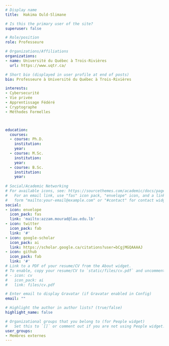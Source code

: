 ```yaml
---
# Display name
title:  Hakima Ould-Slimane

# Is this the primary user of the site?
superuser: false

# Role/position
role: Professeure

# Organizations/Affiliations
organizations:
- name: Université du Québec à Trois-Rivières
  url: https://www.uqtr.ca/

# Short bio (displayed in user profile at end of posts)
bio: Professeure à Université du Québec à Trois-Rivières

interests:
- Cybersecurité
- Vie privée
- Apprentissage Fédéré
- Cryptographe
- Méthodes Formelles



education:
  courses:
  - course: Ph.D. 
    institution: 
    year: 
  - course: M.Sc.
    institution: 
    year: 
  - course: B.Sc. 
    institution: 
    year: 
  
# Social/Academic Networking
# For available icons, see: https://sourcethemes.com/academic/docs/page-builder/#icons
#   For an email link, use "fas" icon pack, "envelope" icon, and a link in the
#   form "mailto:your-email@example.com" or "#contact" for contact widget.
social:
- icon: envelope
  icon_pack: fas
  link: 'mailto:azzam.mourad@lau.edu.lb'
- icon: twitter
  icon_pack: fab
  link: '#'
- icon: google-scholar
  icon_pack: ai
  link: https://scholar.google.ca/citations?user=bCgjMGQAAAAJ
- icon: github
  icon_pack: fab
  link: '#'
# Link to a PDF of your resume/CV from the About widget.
# To enable, copy your resume/CV to `static/files/cv.pdf` and uncomment the lines below.
# - icon: cv
#   icon_pack: ai
#   link: files/cv.pdf

# Enter email to display Gravatar (if Gravatar enabled in Config)
email: ""

# Highlight the author in author lists? (true/false)
highlight_name: false

# Organizational groups that you belong to (for People widget)
#   Set this to `[]` or comment out if you are not using People widget.
user_groups:
- Membres externes
---
```


